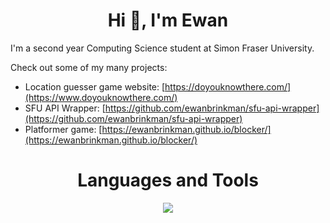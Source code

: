 <h1 align="center">Hi 👋, I'm Ewan</h1>

I'm a second year Computing Science student at Simon Fraser University.

Check out some of my many projects:
- Location guesser game website: [https://doyouknowthere.com/](https://www.doyouknowthere.com/)
- SFU API Wrapper: [https://github.com/ewanbrinkman/sfu-api-wrapper](https://github.com/ewanbrinkman/sfu-api-wrapper)
- Platformer game: [https://ewanbrinkman.github.io/blocker/](https://ewanbrinkman.github.io/blocker/) 

<h1 align="center">Languages and Tools</h1>

<p align="center">
  <a href="https://skillicons.dev">
    <img src="https://skillicons.dev/icons?i=html,css,js,ts,nodejs,react,nextjs,express,c,cpp,py,java,heroku,linux,bash,git&theme=light&perline=8"/>
  </a>
</p>

<!-- <h1 align="center">Stats</h1>
<div align="center">
  <img height="150" alt="Stats graph" src="https://github-readme-stats.vercel.app/api?hide_title=false&hide_rank=false&show_icons=true&include_all_commits=true&count_private=true&disable_animations=false&theme=dracula&locale=en&hide_border=false&username=ewanbrinkman"/>
  <img height="150" alt="Languages graph" src="https://github-readme-stats.vercel.app/api/top-langs?locale=en&hide_title=false&layout=compact&card_width=320&langs_count=5&theme=dracula&hide_border=false&username=ewanbrinkman"/>
</div> -->